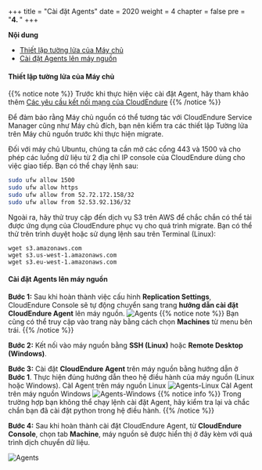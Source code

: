 +++
title = "Cài đặt Agents"
date = 2020
weight = 4
chapter = false
pre = "<b>4. </b>"
+++

**Nội dung**
- [Thiết lập tường lửa của Máy chủ](#thiết-lập-tường-lửa-của-máy-chủ)
- [Cài đặt Agents lên máy nguồn](#cài-đặt-agents-lên-máy-nguồn)

#### Thiết lập tường lửa của Máy chủ

{{% notice note %}}
Trước khi thực hiện việc cài đặt Agent, hãy tham khảo thêm [Các yêu cầu kết nối mạng của CloudEndure](https://docs.cloudendure.com/Content/Preparing_Your_Environments/Network_Requirements/Network_Requirements.htm)
{{% /notice %}}

Để đảm bảo rằng Máy chủ nguồn có thể tương tác với CloudEndure Service Manager cũng như Máy chủ đích, bạn nên kiểm tra các thiết lập Tường lửa trên Máy chủ nguồn trước khi thực hiện migrate.

Đối với máy chủ Ubuntu, chúng ta cần mở các cổng 443 và 1500 và cho phép các luồng dữ liệu từ 2 địa chỉ IP console của CloudEndure dùng cho việc giao tiếp. Bạn có thể chạy lệnh sau:

```bash
sudo ufw allow 1500
sudo ufw allow https
sudo ufw allow from 52.72.172.158/32
sudo ufw allow from 52.53.92.136/32
```

Ngoài ra, hãy thử truy cập đến dịch vụ S3 trên AWS để chắc chắn có thể tải được ứng dụng của CloudEndure phục vụ cho quá trình migrate. Bạn có thể thử trên trình duyệt hoặc sử dụng lệnh sau trên Terminal (Linux):

```
wget s3.amazonaws.com
wget s3.us-west-1.amazonaws.com
wget s3.eu-west-1.amazonaws.com
```

#### Cài đặt Agents lên máy nguồn

**Bước 1:** Sau khi hoàn thành việc cấu hình **Replication Settings**, CloudEndure Console sẽ tự động chuyển sang trang **hướng dẫn cài đặt CloudEndure Agent** lên máy nguồn.
![Agents](../../../images/4/1.png?width=90pc)
{{% notice note %}}
Bạn cũng có thể truy cập vào trang này bằng cách chọn **Machines** từ menu bên trái.
{{% /notice %}}

**Bước 2:** Kết nối vào máy nguồn bằng **SSH (Linux)** hoặc **Remote Desktop (Windows)**.

**Bước 3:** Cài đặt **CloudEndure Agent** trên máy nguồn bằng hướng dẫn ở **Bước 1**. Thực hiện đúng hướng dẫn theo hệ điều hành của máy nguồn (Linux hoặc Windows).
CàI Agent trên máy nguồn Linux
![Agents-Linux](../../../images/4/2.png?width=90pc)
CàI Agent trên máy nguồn Windows
![Agents-Windows](../../../images/4/3.png?width=90pc)
{{% notice info %}}
Trong trường hợp bạn không thể chạy lệnh cài đặt Agent, hãy kiểm tra lại và chắc chắn bạn đã cài đặt python trong hệ điều hành.
{{% /notice %}}

**Bước 4:** Sau khi hoàn thành cài đặt CloudEndure Agent, từ **CloudEndure Console**, chọn tab **Machine**, máy nguồn sẽ được hiển thị ở đây kèm với quá trình dịch chuyển dữ liệu.

![Agents](../../../images/4/4.png?width=90pc)
